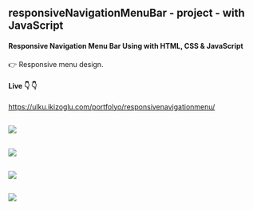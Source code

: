 ## responsiveNavigationMenuBar - project - with JavaScript  
 #### Responsive Navigation Menu Bar Using with HTML, CSS & JavaScript  
 :point_right: Responsive menu design.
 
 #### Live :point_down: :point_down: 
https://ulku.ikizoglu.com/portfolyo/responsivenavigationmenu/


![](https://github.com/ulkuhos/responsivenavigationmenubar---project---JavaScript/blob/main/img/responsivenavbar.gif)
---
![](https://github.com/ulkuhos/responsivenavigationmenubar---project---JavaScript/blob/main/img/responsivenavbar1.JPG)
---
![](https://github.com/ulkuhos/responsivenavigationmenubar---project---JavaScript/blob/main/img/responsivenavbar2.JPG)
---
![](https://github.com/ulkuhos/responsivenavigationmenubar---project---JavaScript/blob/main/img/responsivenavbar3.JPG)
---